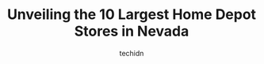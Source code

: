 ---
layout: ampstory
image: https://i0.wp.com/paketmu.com/wp-content/uploads/2023/06/the-home-depot-0-in-nevada-1686370157.jpeg?resize=640,853
author: techidn
featured: false
description: Explore the diverse Home Depot Store scene in Nevada, home to an incredible selection of 10 establishments catering to every taste. Whether youre in search of iconic favorites or undiscover
title: Unveiling the 10 Largest Home Depot Stores in Nevada
cover:
   title: Unveiling the 10 Largest Home Depot Stores in Nevada
   subtitle: RICKPATE
   background: https://paketmu.com/wp-content/uploads/2023/06/the-home-depot-0-in-nevada-1686370157.jpeg

pages: 
 - layout: thirds
   top: <h1>#1 The Home Depot</h1>
   bottom: "<p>This store is my shopping! If Im looking for something and cant find it? I can look up everything on my Home Depot App. I just ordered a new Love Seat 59 for my </p>"
   background: https://paketmu.com/wp-content/uploads/2023/06/the-home-depot-1-in-nevada-1686370158.jpeg
   backgroundblur: true
 - layout: thirds
   top: <h1>#2 The Home Depot</h1>
   bottom: "<p>I cant be the only one who goes to make a return, and leaves over three hours later and net $100 poorer. I got distracted in the garden section--I just bought a home, am</p>"
   background: https://paketmu.com/wp-content/uploads/2023/06/the-home-depot-2-in-nevada-1686370159.jpeg
   cta:
      link: https://paketmu.com/unveiling-the-10-largest-home-depot-stores-in-nevada/
      text: Unveiling the 10 Largest Home Depot Stores in Nevada
 - layout: thirds
   top: <h1>#3 The Home Depot</h1>
   bottom: "<p>Watch your rental contracts! This Home Depot store will slide in a damage protection fee and tell you its mandatory! My employee was informed that he could not rent the </p>"
   background: https://paketmu.com/wp-content/uploads/2023/06/the-home-depot-3-in-nevada-1686370159.jpeg
   cta:
      link: https://paketmu.com/unveiling-the-10-largest-home-depot-stores-in-nevada/
      text: Unveiling the 10 Largest Home Depot Stores in Nevada
 - layout: thirds
   top: <h1>#4 The Home Depot</h1>
   bottom: "<p>861 S Rainbow Blvd, Las Vegas, NV 89145, United States</p>"
   background: https://images.unsplash.com/photo-1547366785-564103df7e13?ixlib=rb-4.0.3&ixid=MnwxMjA3fDB8MHxwaG90by1wYWdlfHx8fGVufDB8fHx8&auto=format&fit=crop&w=640&h=853&q=80
   cta:
      link: https://paketmu.com/unveiling-the-10-largest-home-depot-stores-in-nevada/
      text: Unveiling the 10 Largest Home Depot Stores in Nevada
 - layout: thirds
   top: <h1>#5 The Home Depot</h1>
   bottom: "<p>4750 S Decatur Blvd, Las Vegas, NV 89103, United States</p>"
   background: https://plus.unsplash.com/premium_photo-1664640458616-3c74f8cb4589?ixlib=rb-4.0.3&ixid=MnwxMjA3fDB8MHxwaG90by1wYWdlfHx8fGVufDB8fHx8&auto=format&fit=crop&w=640&h=853&q=80
   cta:
      link: https://paketmu.com/unveiling-the-10-largest-home-depot-stores-in-nevada/
      text: Unveiling the 10 Largest Home Depot Stores in Nevada
 - layout: thirds
   top: <h1>#6 The Home Depot</h1>
   bottom: "<p>2955 Northtowne Ln, Reno, NV 89512, United States</p>"
   background: https://images.unsplash.com/photo-1484589065579-248aad0d8b13?ixlib=rb-4.0.3&ixid=MnwxMjA3fDB8MHxwaG90by1wYWdlfHx8fGVufDB8fHx8&auto=format&fit=crop&w=640&h=853&q=80
   cta:
      link: https://paketmu.com/unveiling-the-10-largest-home-depot-stores-in-nevada/
      text: Unveiling the 10 Largest Home Depot Stores in Nevada
 - layout: thirds
   top: <h1>#7 The Home Depot</h1>
   bottom: "<p>6025 S Pecos Rd, Las Vegas, NV 89120, United States</p>"
   background: https://images.unsplash.com/photo-1488554378835-f7acf46e6c98?ixlib=rb-4.0.3&ixid=MnwxMjA3fDB8MHxwaG90by1wYWdlfHx8fGVufDB8fHx8&auto=format&fit=crop&w=640&h=853&q=80
   cta:
      link: https://paketmu.com/unveiling-the-10-largest-home-depot-stores-in-nevada/
      text: Unveiling the 10 Largest Home Depot Stores in Nevada
 - layout: thirds
   middle: Continue reading...
   background: https://images.unsplash.com/photo-1580610447943-1bfbef5efe07?ixlib=rb-4.0.3&ixid=MnwxMjA3fDB8MHxwaG90by1wYWdlfHx8fGVufDB8fHx8&auto=format&fit=crop&w=640&h=853&q=80
   cta:
      link: https://paketmu.com/unveiling-the-10-largest-home-depot-stores-in-nevada/
      text: Unveiling the 10 Largest Home Depot Stores in Nevada
      
---